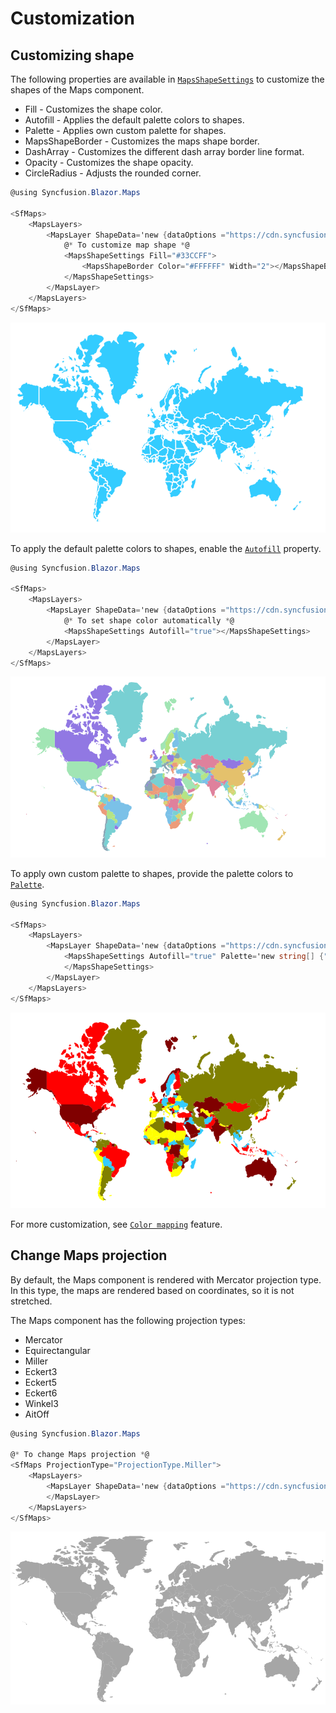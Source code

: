 # Customization

## Customizing shape

The following properties are available in [`MapsShapeSettings`](https://help.syncfusion.com/cr/aspnetcore-blazor/Syncfusion.Blazor~Syncfusion.Blazor.Maps.MapsShapeSettings_members.html) to customize the shapes of the Maps component.

* Fill - Customizes the shape color.
* Autofill - Applies the default palette colors to shapes.
* Palette - Applies own custom palette for shapes.
* MapsShapeBorder - Customizes the maps shape border.
* DashArray - Customizes the different dash array border line format.
* Opacity - Customizes the shape opacity.
* CircleRadius - Adjusts the rounded corner.

```csharp
@using Syncfusion.Blazor.Maps

<SfMaps>
    <MapsLayers>
        <MapsLayer ShapeData='new {dataOptions ="https://cdn.syncfusion.com/maps/map-data/world-map.json"}'>
            @* To customize map shape *@
            <MapsShapeSettings Fill="#33CCFF">
                <MapsShapeBorder Color="#FFFFFF" Width="2"></MapsShapeBorder>
            </MapsShapeSettings>
        </MapsLayer>
    </MapsLayers>
</SfMaps>
```

![Maps with custom shape](./images/Customization/CustomizeShape.png)

To apply the default palette colors to shapes, enable the [`Autofill`](https://help.syncfusion.com/cr/aspnetcore-blazor/Syncfusion.Blazor~Syncfusion.Blazor.Maps.ShapeSettingsModel~Autofill.html) property.

```csharp
@using Syncfusion.Blazor.Maps

<SfMaps>
    <MapsLayers>
        <MapsLayer ShapeData='new {dataOptions ="https://cdn.syncfusion.com/maps/map-data/world-map.json"}'>
            @* To set shape color automatically *@
            <MapsShapeSettings Autofill="true"></MapsShapeSettings>
        </MapsLayer>
    </MapsLayers>
</SfMaps>
```

![Maps with auto fill shape settings](./images/Customization/Autofill.png)

To apply own custom palette to shapes, provide the palette colors to [`Palette`](https://help.syncfusion.com/cr/aspnetcore-blazor/Syncfusion.Blazor~Syncfusion.Blazor.Maps.MapsShapeSettings~Palette.html).

```csharp
@using Syncfusion.Blazor.Maps

<SfMaps>
    <MapsLayers>
        <MapsLayer ShapeData='new {dataOptions ="https://cdn.syncfusion.com/maps/map-data/world-map.json"}'>
            <MapsShapeSettings Autofill="true" Palette='new string[] {"#33CCFF", "#FF0000", "#800000", "#FFFF00", "#808000"}'>
            </MapsShapeSettings>
        </MapsLayer>
    </MapsLayers>
</SfMaps>
```

![Customize Maps shape with palette color](./images/Customization/Palette.png)

For more customization, see [`Color mapping`](../maps/color-mapping) feature.

## Change Maps projection

By default, the Maps component is rendered with Mercator projection type. In this type, the maps are rendered based on coordinates, so it is not stretched.

The Maps component has the following projection types:

* Mercator
* Equirectangular
* Miller
* Eckert3
* Eckert5
* Eckert6
* Winkel3
* AitOff

```csharp
@using Syncfusion.Blazor.Maps

@* To change Maps projection *@
<SfMaps ProjectionType="ProjectionType.Miller">
    <MapsLayers>
        <MapsLayer ShapeData='new {dataOptions ="https://cdn.syncfusion.com/maps/map-data/world-map.json"}'>
        </MapsLayer>
    </MapsLayers>
</SfMaps>
```

![Maps with custom projection type](./images/Customization/ProjectionType.png)